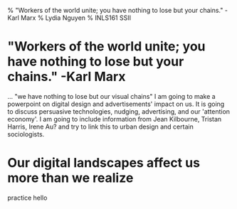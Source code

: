 % "Workers of the world unite; you have nothing to lose but your chains." -Karl Marx
% Lydia Nguyen
% INLS161 SSII


# "Workers of the world unite; you have nothing to lose but your chains." -Karl Marx
...
"we have nothing to lose but our visual chains"
I am going to make a powerpoint on digital design and advertisements' impact on us. 
It is going to discuss persuasive technologies, nudging, advertising, and our 'attention economy'.
I am going to include information from Jean Kilbourne, Tristan Harris, Irene Au? and try to link this to urban design and certain sociologists.



# Our digital landscapes affect us more than we realize


practice hello